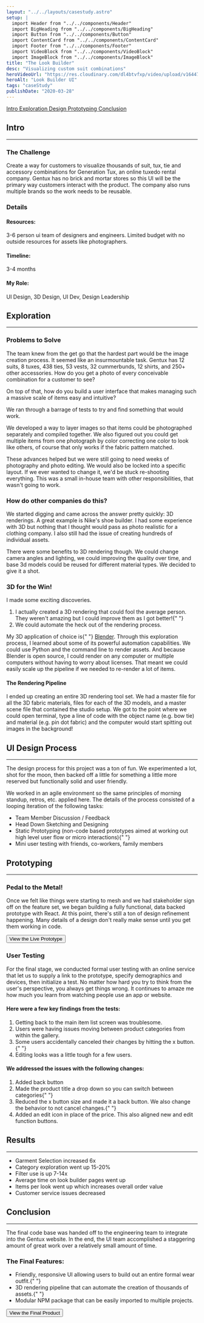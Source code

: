 ```yaml
---
layout: "../../layouts/casestudy.astro"
setup: |
  import Header from "../../components/Header"
  import BigHeading from "../../components/BigHeading"
  import Button from "../../components/Button"
  import ContentCard from "../../components/ContentCard"
  import Footer from "../../components/Footer"
  import VideoBlock from "../../components/VideoBlock"
  import ImageBlock from "../../components/ImageBlock"
title: "The Look Builder"
desc: "Visualizing custom suit combinations"
heroVideoUrl: "https://res.cloudinary.com/dl4btvfxp/video/upload/v1644700337/home/200504-093605_dev8kc.mp4"
heroAlt: "Look Builder UI"
tags: "caseStudy"
publishDate: "2020-03-28"
---
```


<Fragment slot="nav">
  <a class="inline-block text-gray-500 hover:text-white" href="#intro">
    Intro
  </a>
  <a
    class="inline-block text-gray-500 hover:text-white"
    href="#exploration"
  >
    Exploration
  </a>
  <a
    class="inline-block text-gray-500 hover:text-white"
    href="#process"
  >
    Design
  </a>
  <a
    class="inline-block text-gray-500 hover:text-white"
    href="#prototyping"
  >
    Prototyping
  </a>
  <a
    class="inline-block text-gray-500 hover:text-white"
    href="#conclusion"
  >
    Conclusion
  </a>
</Fragment>

<ContentCard id="intro">
  <h2 class="mt-0">Intro</h2>
  <hr class="border-gray-300" />
  <h3>The Challenge</h3>
  <p>
    Create a way for customers to visualize thousands of suit, tux, tie
    and accessory combinations for Generation Tux, an online tuxedo rental
    company. Gentux has no brick and mortar stores so this UI will be the
    primary way customers interact with the product. The company also runs
    multiple brands so the work needs to be reusable.
  </p>
  <h3>Details</h3>
  <div
    class="flex flex-col gap-8 rounded-b-lg bg-gray-100 p-32 sm:grid sm:gap-16 sm:rounded-b-2xl"
    style={{ gridTemplateColumns: "auto auto" }}
  >
    <h4>Resources:</h4>
    <p>
      3-6 person ui team of designers and engineers. Limited budget with
      no outside resources for assets like photographers.
    </p>
    <h4>Timeline:</h4>
    <p>3-4 months</p>
    <h4>My Role:</h4>
    <p>UI Design, 3D Design, UI Dev, Design Leadership</p>
  </div>

</ContentCard>

<ContentCard id="exploration">
  <h2>Exploration</h2>
  <hr class="border-gray-300" />
  <h3>Problems to Solve</h3>
  <p>
    The team knew from the get go that the hardest part would be the image
    creation process. It seemed like an insurmountable task. Gentux has 12
    suits, 8 tuxes, 438 ties, 53 vests, 32 cummerbunds, 12 shirts, and
    250+ other accessories. How do you get a photo of every conceivable
    combination for a customer to see?
  </p>
  <p>
    On top of that, how do you build a user interface that makes managing
    such a massive scale of items easy and intuitive?
  </p>
  <p>
    We ran through a barrage of tests to try and find something that would
    work.
  </p>

</ContentCard>

<div>
  <div class="case-study-grid-images mx-auto w-full max-w-[1182px]">
    <ImageBlock
      src="https://res.cloudinary.com/dl4btvfxp/image/upload/v1644701684/look%20builder/layer-stack-illustration_pshrve.jpg"
      className="row-start-1 row-end-3 aspect-[383/511]"
    />
    <ImageBlock
      src="https://res.cloudinary.com/dl4btvfxp/image/upload/v1644701684/look%20builder/photo-setup-illustration_rcjblx.jpg"
      className="row-start-1 row-end-3 aspect-[383/511]"
    />
    <ImageBlock
      src="https://res.cloudinary.com/dl4btvfxp/image/upload/v1644701683/look%20builder/IMG_2004_jwjlmf.jpg"
      className="row-start-1 row-end-3 aspect-[383/511]"
    />
  </div>
  <div class="case-study-grid-images mx-auto w-full max-w-[1182px]">
    <ImageBlock
      src="https://res.cloudinary.com/dl4btvfxp/image/upload/v1644701683/look%20builder/IMG_1818_ol572f.jpg"
      className="col-start-1 aspect-[383/248]"
    />
    <ImageBlock
      src="https://res.cloudinary.com/dl4btvfxp/image/upload/v1644701685/look%20builder/ties_yrixuy.jpg"
      className="aspect-[383/248]"
    />
    <ImageBlock
      src="https://res.cloudinary.com/dl4btvfxp/image/upload/v1644701683/look%20builder/IMG_1746_rlcyj0.jpg"
      className="col-start-3 col-end-4 row-start-1 row-end-3 aspect-[383/511]"
    />
    <ImageBlock
      src="https://res.cloudinary.com/dl4btvfxp/image/upload/v1644701683/look%20builder/IMG_1838_aczw3w.jpg"
      className="col-start-2 col-end-3 row-start-1 row-end-3 aspect-[383/511]"
    />
  </div>

</div>

<ContentCard>
  <p>
    We developed a way to layer images so that items could be photographed
    separately and compiled together. We also figured out you could get
    multiple items from one photograph by color correcting one color to
    look like others, of course that only works if the fabric pattern
    matched.
  </p>
  <p>
    These advances helped but we were still going to need weeks of
    photography and photo editing. We would also be locked into a specific
    layout. If we ever wanted to change it, we'd be stuck re-shooting
    everything. This was a small in-house team with other
    responsibilities, that wasn't going to work.
  </p>
</ContentCard>

<ContentCard>
  <h3>How do other companies do this?</h3>
  <p>
    We started digging and came across the answer pretty quickly: 3D
    renderings. A great example is Nike's shoe builder. I had some
    experience with 3D but nothing that I thought would pass as photo
    realistic for a clothing company. I also still had the issue of
    creating hundreds of individual assets.
  </p>
  <p>
    There were some benefits to 3D rendering though. We could change
    camera angles and lighting, we could improving the quality over time,
    and base 3d models could be reused for different material types. We
    decided to give it a shot.
  </p>
</ContentCard>

<div class="case-study-grid-images mx-auto w-full max-w-[1182px]">
  <ImageBlock
    src="https://res.cloudinary.com/dl4btvfxp/image/upload/v1644701685/look%20builder/suit-wireframe_kdqfcb.jpg"
    className="row-start-1 row-end-3 aspect-[383/511]"
  />
  <ImageBlock
    src="https://res.cloudinary.com/dl4btvfxp/image/upload/v1644701683/look%20builder/3d-suit-clay_qj4vr7.jpg"
    className="row-start-1 row-end-3 aspect-[383/511]"
  />
  <VideoBlock
    src="https://res.cloudinary.com/dl4btvfxp/video/upload/v1644701695/look%20builder/suit-turntable_r2rbor.mp4#t=0.1"
    className="row-start-1 row-end-3 aspect-[383/511]"
  />
</div>

<ContentCard>
  <h3>3D for the Win!</h3>
  <p>I made some exciting discoveries.</p>
  <ol>
    <li>
      I actually created a 3D rendering that could fool the average
      person. They weren't amazing but I could improve them as I got
      better!{" "}
    </li>
    <li>We could automate the heck out of the rendering process. </li>
  </ol>
  <p>
    My 3D application of choice is{" "}
    <a href="https://www.blender.org/">Blender</a>. Through this
    exploration process, I learned about some of its powerful automation
    capabilities. We could use Python and the command line to render
    assets. And because Blender is open source, I could render on any
    computer or multiple computers without having to worry about licenses.
    That meant we could easily scale up the pipeline if we needed to
    re-render a lot of items.
  </p>
</ContentCard>

<div class="case-study-grid-images mx-auto w-full max-w-[1182px]">
  <ImageBlock
    src="https://res.cloudinary.com/dl4btvfxp/image/upload/v1644701683/look%20builder/200329-144241_ms7mex.jpg"
    className="col-start-1 col-end-3 row-start-1 row-end-3 aspect-[782/507]"
  />
  <ImageBlock
    src="https://res.cloudinary.com/dl4btvfxp/image/upload/v1644701683/look%20builder/200329-144245_qzlxvm.jpg"
    className="row-start-1 row-end-3 aspect-[383/507]"
  />
</div>

<ContentCard>
  <h4> The Rendering Pipeline</h4>
  <p>
    I ended up creating an entire 3D rendering tool set. We had a master
    file for all the 3D fabric materials, files for each of the 3D models,
    and a master scene file that contained the studio setup. We got to the
    point where we could open terminal, type a line of code with the
    object name (e.g. bow tie) and material (e.g. pin dot fabric) and the
    computer would start spitting out images in the background!
  </p>
</ContentCard>

<ContentCard id="process">
  <h2>UI Design Process</h2>
  <hr class="border-gray-300" />
  <p>
    The design process for this project was a ton of fun. We experimented
    a lot, shot for the moon, then backed off a little for something a
    little more reserved but functionally solid and user friendly.
  </p>
  <p>
    We worked in an agile environment so the same principles of morning
    standup, retros, etc. applied here. The details of the process
    consisted of a looping iteration of the following tasks:
  </p>
  <ul>
    <li>Team Member Discussion / Feedback </li>
    <li>Head Down Sketching and Designing </li>
    <li>
      Static Prototyping (non-code based prototypes aimed at working out
      high level user flow or micro interactions){" "}
    </li>
    <li>Mini user testing with friends, co-workers, family members</li>
  </ul>
</ContentCard>

<div>
  <div class={`case-study-grid-images mx-auto w-full max-w-[1182px]`}>
    <ImageBlock
      src="https://res.cloudinary.com/dl4btvfxp/image/upload/v1644701684/look%20builder/look-builder-sketch-1_o4tntx.jpg"
      className="col-start-1 col-end-4 row-start-1 row-end-3 aspect-[1182/414]"
    />
  </div>
  <div class="case-study-grid-images mx-auto w-full max-w-[1182px]">
    <ImageBlock
      src="https://res.cloudinary.com/dl4btvfxp/image/upload/v1644701683/look%20builder/look-builder-sketch-2_rwaigd.jpg"
      className="row-start-1 row-end-3 aspect-[383/590]"
    />
    <ImageBlock
      src="https://res.cloudinary.com/dl4btvfxp/image/upload/v1644701683/look%20builder/look-builder-sketch-3_z75pi8.jpg"
      className="row-start-1 row-end-3"
    />
    <ImageBlock
      src="https://res.cloudinary.com/dl4btvfxp/image/upload/v1644701683/look%20builder/look-builder-sketch-4_bzaqsm.jpg"
    />
    <ImageBlock
      src="https://res.cloudinary.com/dl4btvfxp/image/upload/v1644701683/look%20builder/look-builder-sketch-5_wts0ms.jpg"
    />
  </div>
  <div class="case-study-grid-images mx-auto w-full max-w-[1182px]">
    <ImageBlock
      src="https://res.cloudinary.com/dl4btvfxp/image/upload/v1644701685/look%20builder/ui-iterations-1_dv6eam.jpg"
      className="row-span-2 aspect-[383/287]"
    />
    <ImageBlock
      src="https://res.cloudinary.com/dl4btvfxp/image/upload/v1644701685/look%20builder/ui-iterations-2_rpfdfv.jpg"
      className="row-span-2"
    />
    <ImageBlock
      src="https://res.cloudinary.com/dl4btvfxp/image/upload/v1644701685/look%20builder/ui-iterations-3_iyhioy.jpg"
      className="row-span-2"
    />
  </div>
  <div class="case-study-grid-images mx-auto w-full max-w-[1182px]">
    <ImageBlock
      src="https://res.cloudinary.com/dl4btvfxp/image/upload/v1644701686/look%20builder/ui-iterations-4_sn4zty.jpg"
      className="row-span-2 aspect-[383/287]"
    />
    <ImageBlock
      src="https://res.cloudinary.com/dl4btvfxp/image/upload/v1644701686/look%20builder/ui-iterations-5_jqbwie.jpg"
      className="row-span-2"
    />
    <ImageBlock
      src="https://res.cloudinary.com/dl4btvfxp/image/upload/v1644701686/look%20builder/ui-iterations-6_k2dd9v.jpg"
      className="row-span-2"
    />
  </div>

</div>

<div class={`mx-auto w-full max-w-[1182px] `}>
  <VideoBlock
    className="aspect-4/3"
    src="https://res.cloudinary.com/dl4btvfxp/video/upload/v1644701690/look%20builder/lookbuilder-hero_cos46b.mp4#t=0.1"
  />
</div>

<ContentCard id="prototyping">
  <h2>Prototyping</h2>
  <hr class="border-gray-300" />
  <h3>Pedal to the Metal!</h3>
  <p>
    Once we felt like things were starting to mesh and we had stakeholder
    sign off on the feature set, we began building a fully functional,
    data backed prototype with React. At this point, there's still a ton
    of design refinement happening. Many details of a design don't really
    make sense until you get them working in code.
  </p>

</ContentCard>

<div class={`mx-auto w-full max-w-[400px] `}>
  <VideoBlock
    className="aspect-[400/690]"
    src="https://res.cloudinary.com/dl4btvfxp/video/upload/v1644701692/look%20builder/200402-194656_voamab.mp4#t=0.1"
  />
</div>

<div class={`mx-auto w-full max-w-[1182px] `}>
  <VideoBlock
    src="https://res.cloudinary.com/dl4btvfxp/video/upload/v1644701705/look%20builder/200330-073437_com_qs5bfd.mp4#t=0.1"
    className="aspect-[1182/849] w-[1200px] max-w-full"
  />
</div>

<div class="mx-auto w-full max-w-3xl">
  <Button big target="_blank" href="https://proto-moria.netlify.com/">
    View the Live Prototype
  </Button>
</div>

<ContentCard>
  <h3>User Testing</h3>
  <p>
    For the final stage, we conducted formal user testing with an online
    service that let us to supply a link to the prototype, specify
    demographics and devices, then initialize a test. No matter how hard
    you try to think from the user's perspective, you always get things
    wrong. It continues to amaze me how much you learn from watching
    people use an app or website.
  </p>
  <h4> Here were a few key findings from the tests:</h4>
  <ol>
    <li>Getting back to the main item list screen was troublesome. </li>
    <li>
      Users were having issues moving between product categories from
      within the gallery.
    </li>
    <li>
      Some users accidentally canceled their changes by hitting the x
      button.{" "}
    </li>
    <li>Editing looks was a little tough for a few users.</li>
  </ol>
</ContentCard>

<div class={`mx-auto w-full max-w-[1182px]  `}>
  <ImageBlock
    className="aspect-[1182/779]"
    src="https://res.cloudinary.com/dl4btvfxp/image/upload/v1644701683/look%20builder/200330-172519_wfao1t.jpg"
  />
</div>

<ContentCard>
  <h4> We addressed the issues with the following changes:</h4>
  <ol>
    <li>Added back button </li>
    <li>
      Made the product title a drop down so you can switch between
      categories{" "}
    </li>
    <li>
      Reduced the x button size and made it a back button. We also change
      the behavior to not cancel changes.{" "}
    </li>
    <li>
      Added an edit icon in place of the price. This also aligned new and
      edit function buttons.
    </li>
  </ol>
</ContentCard>

<ContentCard>
  <h2>Results</h2>
  <hr class="border-gray-300" />
  <ul>
    <li>Garment Selection increased 6x</li>
    <li>Category exploration went up 15-20%</li>
    <li>Filter use is up 7-14x</li>
    <li>Average time on look builder pages went up</li>
    <li>Items per look went up which increases overall order value</li>
    <li>Customer service issues decreased</li>
  </ul>
</ContentCard>

<ContentCard id="conclusion">
  <h2>Conclusion</h2>
  <hr class="border-gray-300" />
  <p>
    The final code base was handed off to the engineering team to
    integrate into the Gentux website. In the end, the UI team
    accomplished a staggering amount of great work over a relatively small
    amount of time.
  </p>
  <h3>The Final Features:</h3>
  <ul>
    <li>
      Friendly, responsive UI allowing users to build out an entire formal
      wear outfit.{" "}
    </li>
    <li>
      3D rendering pipeline that can automate the creation of thousands of
      assets.{" "}
    </li>
    <li>
      Modular NPM package that can be easily imported to multiple
      projects.
    </li>
  </ul>

</ContentCard>

<div class="mx-auto w-full max-w-3xl">
  <Button
    big
    target="_blank"
    href="https://www.generationtux.com/app/customize?bundle_ids=112&sidecar=list&product_skus=330914WHT%2C911246PLM%2C430464BLW%2C610158WHT%2C030088SLV%2CB10903BWN%2CA10186BRA%2C881007BLB"
  >
    View the Final Product
  </Button>
</div>

